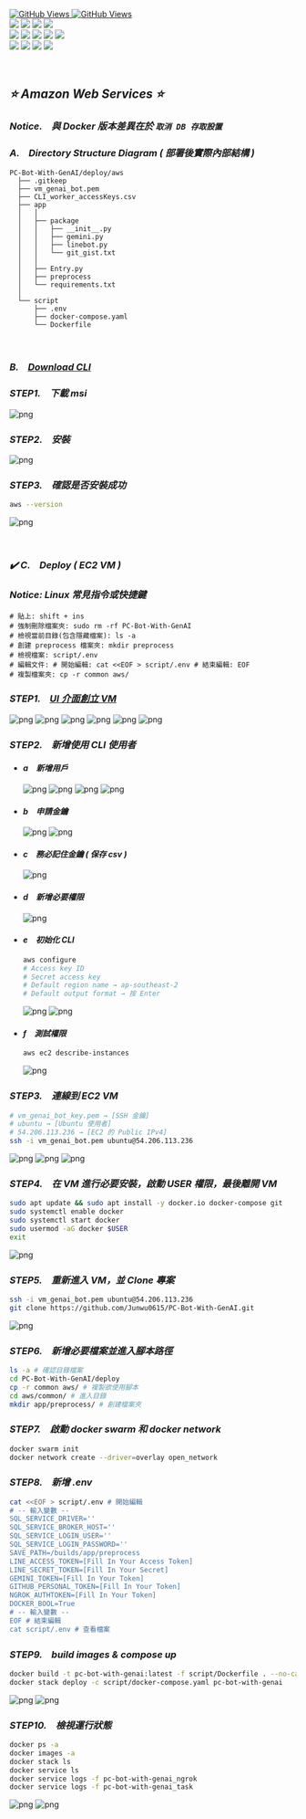 <a href='https://github.com/Junwu0615/PC-Bot-With-GenAI'><img alt='GitHub Views' src='https://views.whatilearened.today/views/github/Junwu0615/PC-Bot-With-GenAI.svg'> 
<a href='https://github.com/Junwu0615/PC-Bot-With-GenAI'><img alt='GitHub Views' src='https://img.shields.io/badge/dynamic/json?color=success&label=Clone&query=count_total&url=https://gist.githubusercontent.com/Junwu0615/8c304a23bb8dad13ba9658dbaa3f806c/raw/PC-Bot-With-GenAI_clone.json&logo=github](https://github.com/Junwu0615/PC-Bot-With-GenAI'> <br>
[![](https://img.shields.io/badge/Project-GenAI_API-blue.svg?style=plastic)](https://github.com/Junwu0615/PC-Bot-With-GenAI) 
[![](https://img.shields.io/badge/Project-Docker-blue.svg?style=plastic)](https://github.com/Junwu0615/PC-Bot-With-GenAI)
[![](https://img.shields.io/badge/Language-Python_3.12.0-blue.svg?style=plastic)](https://www.python.org/) 
[![](https://img.shields.io/badge/Operating_System-Windows_10-blue.svg?style=plastic)](https://www.microsoft.com/zh-tw/software-download/windows10) <br>
[![](https://img.shields.io/badge/Platform-AWS-red.svg?style=plastic)](https://aws.amazon.com/) 
[![](https://img.shields.io/badge/Platform-Azure-red.svg?style=plastic)](https://azure.microsoft.com/zh-tw) 
[![](https://img.shields.io/badge/Platform-GCP-red.svg?style=plastic)](https://cloud.google.com/) 
[![](https://img.shields.io/badge/Platform-Linebot-red.svg?style=plastic)](https://developers.line.biz/zh-hant/) 
[![](https://img.shields.io/badge/Platform-Ngrok-red.svg?style=plastic)](https://ngrok.com/) <br>
[![](https://img.shields.io/badge/Database-SQL_Server-yellow.svg?style=plastic)](https://www.microsoft.com/zh-tw/sql-server/sql-server-downloads)
[![](https://img.shields.io/badge/Package-Google_Generativeai_0.8.3-green.svg?style=plastic)](https://pypi.org/project/requests/) 
[![](https://img.shields.io/badge/Package-Flask_3.0.0-green.svg?style=plastic)](https://pypi.org/project/Flask/) 
[![](https://img.shields.io/badge/Package-LineBot_SDK_3.5.1-green.svg?style=plastic)](https://pypi.org/project/line-bot-sdk/) 

<br>

## *⭐ Amazon Web Services ⭐*

### *Notice.　與 Docker 版本差異在於 `取消 DB 存取設置`*

### *A.　Directory Structure Diagram ( 部署後實際內部結構 )*
```commandline
PC-Bot-With-GenAI/deploy/aws
  ├── .gitkeep
  ├── vm_genai_bot.pem
  ├── CLI_worker_accessKeys.csv
  ├── app
  │   │
  │   ├── package
  │   │   ├── __init__.py
  │   │   ├── gemini.py
  │   │   ├── linebot.py
  │   │   └── git_gist.txt
  │   │
  │   ├── Entry.py
  │   ├── preprocess
  │   └── requirements.txt
  │
  └── script
      ├── .env
      ├── docker-compose.yaml
      └── Dockerfile
```

<br>

### *B.　[Download CLI](https://docs.aws.amazon.com/cli/latest/userguide/getting-started-install.html)*
### *STEP1.　下載 msi*
![png](../sample/aws_cli_00.PNG)

### *STEP2.　安裝*
![png](../sample/aws_cli_01.PNG)

### *STEP3.　確認是否安裝成功*
```bash
aws --version
```
![png](../sample/aws_cli_02.PNG)

<br>

### *✔️ C.　Deploy ( EC2 VM )*

### *Notice: Linux 常見指令或快捷鍵*
```Text
# 貼上: shift + ins
# 強制刪除檔案夾: sudo rm -rf PC-Bot-With-GenAI
# 檢視當前目錄(包含隱藏檔案): ls -a
# 創建 preprocess 檔案夾: mkdir preprocess
# 檢視檔案: script/.env
# 編輯文件: # 開始編輯: cat <<EOF > script/.env # 結束編輯: EOF
# 複製檔案夾: cp -r common aws/
```

### *STEP1.　[UI 介面創立 VM](https://aws.amazon.com/)*
![png](../sample/aws_vm_00.PNG)
![png](../sample/aws_vm_01.PNG)
![png](../sample/aws_vm_02.PNG)
![png](../sample/aws_vm_03.PNG)
![png](../sample/aws_vm_04.PNG)
![png](../sample/aws_vm_05.PNG)

### *STEP2.　新增使用 CLI 使用者*
- #### *a　新增用戶*
    ![png](../sample/aws_user_00.PNG)
    ![png](../sample/aws_user_01.PNG)
    ![png](../sample/aws_user_02.PNG)
    ![png](../sample/aws_user_03.PNG)

- #### *b　申請金鑰*
    ![png](../sample/aws_user_04.PNG)
    ![png](../sample/aws_user_05.PNG)

- #### *c　務必記住金鑰 ( 保存 csv )*
    ![png](../sample/aws_user_06.PNG)

- #### *d　新增必要權限*
    ![png](../sample/aws_user_07.PNG)

- #### *e　初始化 CLI*
    ```bash
    aws configure
    # Access key ID
    # Secret access key
    # Default region name → ap-southeast-2
    # Default output format → 按 Enter
    ```
    ![png](../sample/aws_user_08.PNG)
    ![png](../sample/aws_user_09.PNG)

- #### *f　測試權限*
    ```bash
    aws ec2 describe-instances
    ```
    ![png](../sample/aws_user_10.PNG)

### *STEP3.　連線到 EC2 VM*
```bash
# vm_genai_bot_key.pem → [SSH 金鑰]
# ubuntu → [Ubuntu 使用者]
# 54.206.113.236 → [EC2 的 Public IPv4]
ssh -i vm_genai_bot.pem ubuntu@54.206.113.236
```
![png](../sample/aws_vm_06.PNG)
![png](../sample/aws_vm_07.PNG)
![png](../sample/aws_vm_08.PNG)

### *STEP4.　在 VM 進行必要安裝，啟動 USER 權限，最後離開 VM*
```bash
sudo apt update && sudo apt install -y docker.io docker-compose git
sudo systemctl enable docker
sudo systemctl start docker
sudo usermod -aG docker $USER
exit
```
![png](../sample/aws_vm_09.PNG)

### *STEP5.　重新進入 VM，並 Clone 專案*
```bash
ssh -i vm_genai_bot.pem ubuntu@54.206.113.236
git clone https://github.com/Junwu0615/PC-Bot-With-GenAI.git
```
![png](../sample/aws_vm_10.PNG)

### *STEP6.　新增必要檔案並進入腳本路徑*
```bash
ls -a # 確認目錄檔案
cd PC-Bot-With-GenAI/deploy
cp -r common aws/ # 複製欲使用腳本
cd aws/common/ # 進入目錄
mkdir app/preprocess/ # 創建檔案夾
```

### *STEP7.　啟動 docker swarm 和 docker network*
```bash
docker swarm init
docker network create --driver=overlay open_network
```

### *STEP8.　新增 .env*
```bash
cat <<EOF > script/.env # 開始編輯
# -- 輸入變數 --
SQL_SERVICE_DRIVER=''
SQL_SERVICE_BROKER_HOST=''
SQL_SERVICE_LOGIN_USER=''
SQL_SERVICE_LOGIN_PASSWORD=''
SAVE_PATH=/builds/app/preprocess
LINE_ACCESS_TOKEN=[Fill In Your Access Token]
LINE_SECRET_TOKEN=[Fill In Your Secret]
GEMINI_TOKEN=[Fill In Your Token]
GITHUB_PERSONAL_TOKEN=[Fill In Your Token]
NGROK_AUTHTOKEN=[Fill In Your Token]
DOCKER_BOOL=True
# -- 輸入變數 --
EOF # 結束編輯
cat script/.env # 查看檔案
```

### *STEP9.　build images & compose up*
```bash
docker build -t pc-bot-with-genai:latest -f script/Dockerfile . --no-cache
docker stack deploy -c script/docker-compose.yaml pc-bot-with-genai
```
![png](../sample/aws_vm_11.PNG)
![png](../sample/aws_vm_12.PNG)

### *STEP10.　檢視運行狀態*
```bash
docker ps -a
docker images -a
docker stack ls
docker service ls
docker service logs -f pc-bot-with-genai_ngrok
docker service logs -f pc-bot-with-genai_task
```
![png](../sample/aws_vm_13.PNG)
![png](../sample/aws_vm_14.PNG)